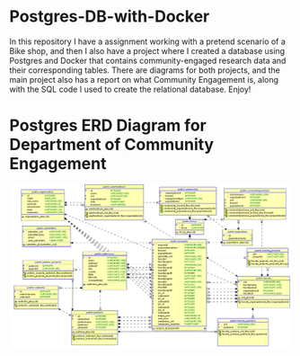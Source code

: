 # Postgres-DB-with-Docker

In this repository I have a assignment working with a pretend scenario of a Bike shop, and then I also have a project where I created a database using Postgres and Docker that contains 
community-engaged research data and their corresponding tables. There are diagrams for both projects, and the main project also has a report on what Community Engagement is, along with the 
SQL code I used to create the relational database. Enjoy! 

# Postgres ERD Diagram for Department of Community Engagement 

<div align="left"><img src="Comm_EngDB.png"</img></div>
